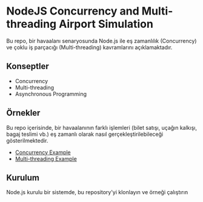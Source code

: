 # NodeJS Concurrency and Multi-threading Airport Simulation

Bu repo, bir havaalanı senaryosunda Node.js ile eş zamanlılık (Concurrency) ve çoklu iş parçacığı (Multi-threading) kavramlarını açıklamaktadır.

## Konseptler
- Concurrency
- Multi-threading
- Asynchronous Programming

## Örnekler
Bu repo içerisinde, bir havaalanının farklı işlemleri (bilet satışı, uçağın kalkışı, bagaj teslimi vb.) eş zamanlı olarak nasıl gerçekleştirilebileceği gösterilmektedir.

- [Concurrency Example](./concurrencyExample.js)
- [Multi-threading Example](./multiThreadingExample.js)

## Kurulum
Node.js kurulu bir sistemde, bu repository'yi klonlayın ve örneği çalıştırın
